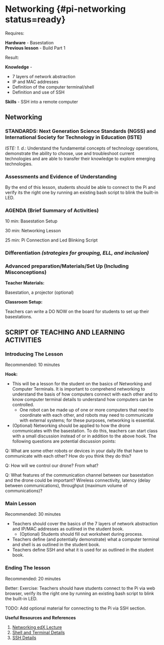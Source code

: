 # Networking {#pi-networking status=ready}

<div class='requirements' markdown='1'>


Requires: 

**Hardware** - Basestation   
**Previous lesson** - Build Part 1


Result: 

**Knowledge** - 

- 7 layers of network abstraction
- IP and MAC addresses
- Definition of the computer terminal/shell
- Definition and use of SSH


**Skills** - SSH into a remote computer

</div>


## Networking


### STANDARDS: Next Generation Science Standards (NGSS) and International Society for Technology in Education (ISTE)

_ISTE: 1. d._: Understand the fundamental concepts of technology
operations, demonstrate the ability to choose, use and troubleshoot current technologies and are able to transfer their knowledge to explore emerging technologies.


### Assessments and Evidence of Understanding

By the end of this lesson, students should be able to connect to the Pi and verify its the right one by running an existing bash script to blink the built-in LED.

### AGENDA (Brief Summary of Activities)

10 min: Basestation Setup

30 min: Networking Lesson

25 min: Pi Connection and Led Blinking Script

### Differentiation _(strategies for grouping, ELL, and inclusion)_


### Advanced preparation/Materials/Set Up (Including Misconceptions)

**Teacher Materials:**

Basestation, a projector (optional) 

**Classroom Setup:**

Teachers can write a DO NOW on the board for students to set up their basestations.


## SCRIPT OF TEACHING AND LEARNING ACTIVITIES


### Introducing The Lesson

Recommended: 10 minutes

**Hook:**

-  This will be a lesson for the student on the basics of Networking and Computer Terminals. It is important to comprehend networking to understand the basis of how computers connect with each other and to know computer terminal details to understand how computers can be controlled.
    - One robot can be made up of one or more computers that need to coordinate with each other, and robots may need to communicate with external systems; for these purposes, networking is essential. 
- (Optional) Networking should be applied to how the drone communicates with the basestation. To do this, teachers can start class with a small discussion instead of or in addition to the above hook. The following questions are potential discussion points:

Q: What are some other robots or devices in your daily life that have to communicate with each other? How do you think they do this? 

Q: How will we control our drone? From what? 

Q: What features of the communication channel between our basestation and the drone could be important? Wireless connectivity, latency (delay between communications), throughput (maximum volume of communications)?

### Main Lesson

Recommended: 30 minutes

- Teachers should cover the basics of the 7 layers of network abstraction and IP/MAC addresses as outlined in the student book.
    - (Optional) Students should fill out worksheet during process.
- Teachers define (and potentially demonstrate) what a computer terminal and shell is as outlined in the student book.
- Teachers define SSH and what it is used for as outlined in the student book.


### Ending The lesson

Recommended: 20 minutes

Better: Exercise: Teachers should have students connect to the Pi via web browser, verify its the right one by running an existing bash script to blink the built-in LED.


<!-- (Optional) If students are able to get through this section with additional time remaining, they can work towards connecting to the Pi via SSH.
    - SSH (Secure Shell) is a method that allows a user to remotely log in from one computer/device to another. Typically, we would be utilizing SSH to connect to our Pi, but 
 -->

TODO: Add optional material for connecting to the Pi via SSH section.


**Useful Resources and References**

1. [Networking edX Lecture](https://edge.edx.org/courses/course-v1:BrownX+CS195R+2018_T1/courseware/0e3596880ec446d8ab63df427e02e9c4/56017f6d3048461b90466ad229ac8df6/?activate_block_id=block-v1%3ABrownX%2BCS195R%2B2018_T1%2Btype%40sequential%2Bblock%4056017f6d3048461b90466ad229ac8df6)
2. [Shell and Terminal Details](http://linuxcommand.org/lc3_lts0010.php)
3. [SSH Details](https://www.ssh.com/ssh/protocol/)